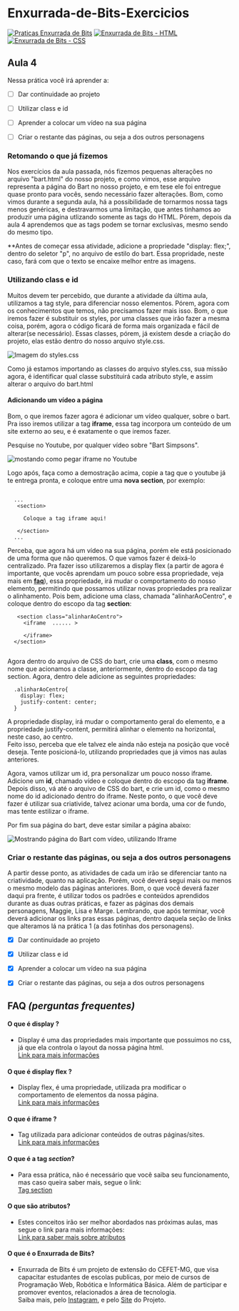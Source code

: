 # Enxurrada-de-Bits-Exercicios

[![Praticas Enxurrada de Bits](https://img.shields.io/badge/Enxurrada%20de%20Bits-pr%C3%A1ticas-green)](https://github.com/UserZeca/Enxurrada-de-Bits-Exercicios/edit/master/README.md)
[![Enxurrada de Bits - HTML](https://img.shields.io/badge/Enxurrada%20de%20Bits-HTML-red)](https://github.com/UserZeca/Enxurrada-de-Bits-Exercicios/edit/master/README.md)
[![Enxurrada de Bits - CSS](https://img.shields.io/badge/Enxurrada%20de%20Bits-CSS-blue)](https://github.com/UserZeca/Enxurrada-de-Bits-Exercicios/edit/master/README.md)

## Aula 4 

 Nessa prática você irá aprender a:

- [ ] Dar continuidade ao projeto
- [ ] Utilizar class e id 
- [ ] Aprender a colocar um vídeo na sua página 
- [ ] Criar o restante das páginas, ou seja a dos outros personagens




### Retomando o que já fizemos

Nos exercícios da aula passada, nós fizemos pequenas alterações no arquivo "bart.html" do nosso projeto, e como vimos, esse arquivo representa a página do Bart no nosso projeto, e em tese ele foi entregue quase pronto para vocês, sendo necessário fazer alterações. Bom, como vimos durante a segunda aula, há a possibilidade de tornarmos nossa tags menos genéricas, e destravarmos uma limitação, que antes tinhamos ao produzir uma página utlizando somente as tags do HTML. Pórem, depois da aula 4 aprendemos que as tags podem se tornar exclusivas, mesmo sendo do mesmo tipo.</br>

**Antes de começar essa atividade, adicione a propriedade "display: flex;", dentro do seletor "p", no arquivo de estilo do bart. Essa propridade, neste caso, fará com que o texto se encaixe melhor entre as imagens.

### Utilizando class e id

Muitos devem ter percebido, que durante a atividade da última aula, utilizamos a tag style, para diferenciar nosso elementos. Pórem, agora com os conhecimentos que temos, não precisamos fazer mais isso. Bom, o que iremos fazer é substituir os styles, por uma classes que irão fazer a mesma coisa, porém, agora o código ficará de forma mais organizada e fácil de alterar(se necessário). Essas classes, pórem, já existem desde a criação do projeto, elas estão dentro do nosso arquivo style.css. 

![Imagem do styles.css](https://github.com/UserZeca/Enxurrada-de-Bits-Exercicios/blob/master/assertsDoReadme/img/img3.png)

Como já estamos importando as classes do arquivo styles.css, sua missão agora, é identificar qual classe substituirá cada atributo style, e assim alterar o arquivo do bart.html</br>

#### Adicionando um vídeo a página

Bom, o que iremos fazer agora é adicionar um vídeo qualquer, sobre o bart. Pra isso iremos utilizar a tag **iframe**, essa tag incorpora um conteúdo de um site externo ao seu, e é exatamente o que iremos fazer. <br>

Pesquise no Youtube, por qualquer vídeo sobre "Bart Simpsons".

![mostando como pegar iframe no Youtube](https://github.com/UserZeca/Enxurrada-de-Bits-Exercicios/blob/master/assertsDoReadme/img/MostrandoComoPegarIframeNoYoutube.gif)

Logo após, faça como a demostração acima, copie a tag que o youtube já te entrega pronta, e coloque entre uma **nova section**, por exemplo:

~~~

  ... 
   <section>
     
     Coloque a tag iframe aqui!
   
   </section>
  ...

~~~

Perceba, que agora há um vídeo na sua página, porém ele está posicionado de uma forma que não queremos. O que vamos fazer é deixá-lo centralizado. Pra fazer isso utilizaremos a display flex (a partir de agora é importante, que vocês aprendam um pouco sobre essa propriedade, veja mais em **[faq](https://github.com/UserZeca/Enxurrada-de-Bits-Exercicios/blob/aula4-exercicios/README.md#faq-perguntas-frequentes)**), essa propriedade, irá mudar o comportamento do nosso elemento, permitindo que possamos utilizar novas propriedades pra realizar o alinhamento. Pois bem, adicione uma class, chamada "alinharAoCentro", e coloque dentro do escopo da tag **section**:

~~~  
   <section class="alinharAoCentro">
     <iframe  ...... >

     </iframe>
  </section>   
  
~~~

Agora dentro do arquivo de CSS do bart, crie uma **class**, com o mesmo nome que acionamos a classe, anteriormente, dentro do escopo da tag section. Agora, dentro dele adicione as seguintes propriedades:

~~~
  .alinharAoCentro{
    display: flex;
    justify-content: center;
  }
~~~

A propriedade display, irá mudar o comportamento geral do elemento, e a propriedade justify-content, permitirá alinhar o elemento na horizontal, neste caso, ao centro.<br>
Feito isso, perceba que ele talvez ele ainda não esteja na posição que você deseja. Tente posicioná-lo, utilizando propriedades que já vimos nas aulas anteriores.

Agora, vamos utilizar um id, pra personalizar um pouco nosso iframe. Adicione um **id**, chamado vídeo e coloque dentro do escopo da tag **iframe**. Depois disso, vá até o arquivo de CSS do bart, e crie um id, como o mesmo nome do id adicionado dentro do iframe. Neste ponto, o que você deve fazer é utilizar sua criativide, talvez acionar uma borda, uma cor de fundo, mas tente estilizar o iframe. 

Por fim sua página do bart, deve estar similar a página abaixo:

![Mostrando página do Bart com vídeo, utilizando Iframe](https://github.com/UserZeca/Enxurrada-de-Bits-Exercicios/blob/master/assertsDoReadme/img/MostrandoPaginaDoBartComVideo.gif)



### Criar o restante das páginas, ou seja a dos outros personagens

A partir desse ponto, as atividades de cada um irão se diferenciar tanto na criatividade, quanto na aplicação. Porém, você deverá segui mais ou menos o mesmo modelo das páginas anteriores. Bom, o que você deverá fazer daqui pra frente, é utilizar todos os padrões e conteúdos aprendidos durante as duas outras práticas, e fazer as páginas dos demais personagens, Maggie, Lisa e Marge. Lembrando, que após terminar, você deverá adicionar os links pras essas páginas, dentro daquela seção de links que alteramos lá na prática 1 (a das fotinhas dos personagens).

- [X] Dar continuidade ao projeto
- [X] Utilizar class e id 
- [X] Aprender a colocar um vídeo na sua página 
- [X] Criar o restante das páginas, ou seja a dos outros personagens



## FAQ *(perguntas frequentes)*

#### O que é display ?
+ Display é uma das propriedades mais importante que possuimos no css, já que ela controla o layout da nossa página html. </br>
[Link para mais informações](https://pt-br.learnlayout.com/display.html#:~:text=display%20%C3%A9%20a%20propriedade%20mais,%C3%A9%20normalmente%20block%20ou%20inline%20.)


#### O que é display flex ?
+ Display flex, é uma propriedade, utilizada pra modificar o comportamento de elementos da nossa página. </br>
[Link para mais informações](https://origamid.com/projetos/flexbox-guia-completo/)

#### O que é iframe ?
+ Tag utilizada para adicionar conteúdos de outras páginas/sites.</br>
[Link para mais informações](https://www.hostinger.com.br/tutoriais/o-que-e-iframe/)


#### O que é a tag *section*?
+ Para essa prática, não é necessário que você saiba seu funcionamento, mas caso queira saber mais, segue o link:</br>
[Tag section](https://developer.mozilla.org/pt-BR/docs/Web/HTML/Element/section)

#### O que são **atributos**?
+ Estes conceitos irão ser melhor abordados nas próximas aulas, mas segue o link para mais informações:</br>
[Link para saber mais sobre atributos](https://tableless.github.io/iniciantes/manual/html/oquetags.html)

#### O que é o **Enxurrada de Bits**?
+ Enxurrada de Bits é um projeto de extensão do CEFET-MG, que visa capacitar estudantes de escolas publicas, por meio de cursos de Programação Web, Robótica e Informática Básica. Além de participar e promover eventos, relacionados a área de tecnologia.</br> Saiba mais, pelo [Instagram](https://www.instagram.com/enxurradadebits/?hl=pt-br), e pelo [Site](http://www.enxurradadebits.cefetmg.br/o-enxurrada-de-bits/) do Projeto.


